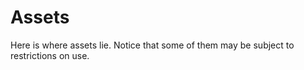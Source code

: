 # Assets

Here is where assets lie. Notice that some of them may be subject to restrictions on use.
